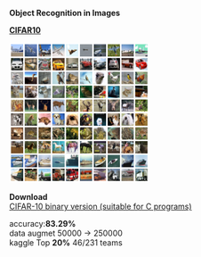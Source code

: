  **Object Recognition in Images**  
 
 [**CIFAR10**](https://www.cs.toronto.edu/~kriz/cifar.html)  

<img src="./cifar10.png" width=50%>  

**Download**  
[CIFAR-10 binary version (suitable for C programs)](https://www.cs.toronto.edu/~kriz/cifar-10-binary.tar.gz)

accuracy:**83.29%**  
data augmet 50000 -> 250000  
kaggle Top **20%** 46/231 teams  
